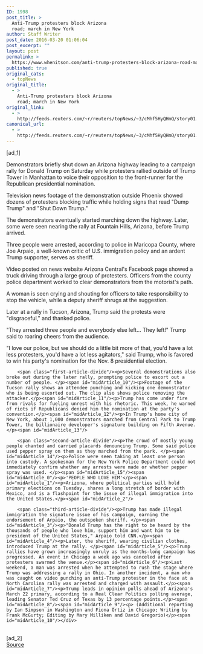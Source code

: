 ```yaml
---
ID: 1998
post_title: >
  Anti-Trump protesters block Arizona
  road; march in New York
author: Staff Writer
post_date: 2016-03-20 01:06:04
post_excerpt: ""
layout: post
permalink: >
  https://www.whenitson.com/anti-trump-protesters-block-arizona-road-march-in-new-york/
published: true
original_cats:
  - topNews
original_title:
  - >
    Anti-Trump protesters block Arizona
    road; march in New York
original_link:
  - >
    http://feeds.reuters.com/~r/reuters/topNews/~3/cMhf5HyQHmQ/story01.htm
canonical_url:
  - >
    http://feeds.reuters.com/~r/reuters/topNews/~3/cMhf5HyQHmQ/story01.htm
---
```

 [ad_1]
<br><div id="articleText">
<span id="midArticle_start"/>

<span id="midArticle_0"/><span class="focusParagraph" readability="4"><p><span class="articleLocatio&lt;/span&gt;n">Demonstrators briefly shut down an Arizona highway leading to a campaign rally for Donald Trump on Saturday while protesters rallied outside of Trump Tower in Manhattan to voice their opposition to the front-runner for the Republican presidential nomination.</span></p></span><span id="midArticle_1"/><p>Television news footage of the demonstration outside Phoenix showed dozens of protesters blocking traffic while holding signs that read "Dump Trump" and "Shut Down Trump." </p><span id="midArticle_2"/><p>The demonstrators eventually started marching down the highway. Later, some were seen nearing the rally at Fountain Hills, Arizona, before Trump arrived.</p><span id="midArticle_3"/><p>Three people were arrested, according to police in Maricopa County, where Joe Arpaio, a well-known critic of U.S. immigration policy and an ardent Trump supporter, serves as sheriff.</p><span id="midArticle_4"/><p>Video posted on news website Arizona Central's Facebook page showed a truck driving through a large group of protesters. Officers from the county police department worked to clear demonstrators from the motorist's path.</p><span id="midArticle_5"/><p>A woman is seen crying and shouting for officers to take responsibility to stop the vehicle, while a deputy sheriff shrugs at the suggestion. </p><span id="midArticle_6"/><p>Later at a rally in Tucson, Arizona, Trump said the protests were "disgraceful," and thanked police.</p><span id="midArticle_7"/><p>"They arrested three people and everybody else left... They left!" Trump said to roaring cheers from the audience.</p><span id="midArticle_8"/><p>"I love our police, but we should do a little bit more of that, you'd have a lot less protesters, you'd have a lot less agitators," said Trump, who is favored to win his party's nomination for the Nov. 8 presidential election.</p><span id="midArticle_9"/>
        
        <span class="first-article-divide"/><p>Several demonstrations also broke out during the later rally, prompting police to escort out a number of people. </p><span id="midArticle_10"/><p>Footage of the Tucson rally shows an attendee punching and kicking one demonstrator who is being escorted out. The clip also shows police removing the attacker.</p><span id="midArticle_11"/><p>Trump has come under fire from rivals for fueling unrest with his rhetoric. This week, he warned of riots if Republicans denied him the nomination at the party's convention.</p><span id="midArticle_12"/><p>In Trump's home city of New York, about 1,000 demonstrators marched from Central Park to Trump Tower, the billionaire developer's signature building on Fifth Avenue.</p><span id="midArticle_13"/>
        
        <span class="second-article-divide"/><p>The crowd of mostly young people chanted and carried placards denouncing Trump. Some said police used pepper spray on them as they marched from the park. </p><span id="midArticle_14"/><p>Police were seen taking at least one person into custody. A spokesman for the New York Police Department could not immediately confirm whether any arrests were made or whether pepper spray was used. </p><span id="midArticle_15"/><span id="midArticle_0"/><p>'PEOPLE WHO LOVE HIM'</p><span id="midArticle_1"/><p>Arizona, where political parties will hold primary elections on Tuesday, shares a long stretch of border with Mexico, and is a flashpoint for the issue of illegal immigration into the United States.</p><span id="midArticle_2"/>
        
        <span class="third-article-divide"/><p>Trump has made illegal immigration the signature issue of his campaign, earning the endorsement of Arpaio, the outspoken sheriff. </p><span id="midArticle_3"/><p>"Donald Trump has the right to be heard by the thousands of people who love him, support him and want him to be president of the United States," Arpaio told CNN.</p><span id="midArticle_4"/><p>Later, the sheriff, wearing civilian clothes, introduced Trump at the rally. </p><span id="midArticle_5"/><p>Trump rallies have grown increasingly unruly as the months-long campaign has progressed. An event in Chicago a week ago was canceled after protesters swarmed the venue.</p><span id="midArticle_6"/><p>Last weekend, a man was arrested when he attempted to rush the stage where Trump was addressing a rally in Ohio. In another incident, a man who was caught on video punching an anti-Trump protester in the face at a North Carolina rally was arrested and charged with assault.</p><span id="midArticle_7"/><p>Trump leads in opinion polls ahead of Arizona's March 22 primary, according to a Real Clear Politics polling average, leading Senator Ted Cruz of Texas by 13 percentage points.</p><span id="midArticle_8"/><span id="midArticle_9"/><p> (Additional reporting by Ian Simpson in Washington and Fiona Ortiz in Chicago; Writing by Frank McGurty; Editing by Mary Milliken and David Gregorio)</p><span id="midArticle_10"/></div>
<br>[ad_2]
<br><a href="http://feeds.reuters.com/~r/reuters/topNews/~3/cMhf5HyQHmQ/story01.htm">Source </a>